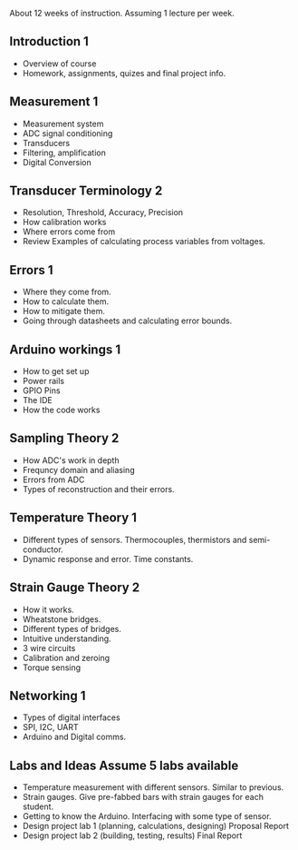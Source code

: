 About 12 weeks of instruction. Assuming 1 lecture per week.

## Introduction 1

- Overview of course
- Homework, assignments, quizes and final project info.

## Measurement 1

- Measurement system
- ADC signal conditioning
- Transducers
- Filtering, amplification
- Digital Conversion

## Transducer Terminology 2

- Resolution, Threshold, Accuracy, Precision
- How calibration works
- Where errors come from
- Review Examples of calculating process variables from voltages.

## Errors 1

- Where they come from.
- How to calculate them.
- How to mitigate them.
- Going through datasheets and calculating error bounds.

## Arduino workings 1

- How to get set up
- Power rails
- GPIO Pins
- The IDE
- How the code works

## Sampling Theory 2

- How ADC's work in depth
- Frequncy domain and aliasing
- Errors from ADC
- Types of reconstruction and their errors.

## Temperature Theory 1

- Different types of sensors. Thermocouples, thermistors and semi-conductor.
- Dynamic response and error. Time constants.

## Strain Gauge Theory 2

- How it works.
- Wheatstone bridges.
- Different types of bridges.
- Intuitive understanding.
- 3 wire circuits
- Calibration and zeroing
- Torque sensing

## Networking 1

- Types of digital interfaces
- SPI, I2C, UART
- Arduino and Digital comms.

## Labs and Ideas Assume 5 labs available

- Temperature measurement with different sensors. Similar to previous.
- Strain gauges. Give pre-fabbed bars with strain gauges for each student.
- Getting to know the Arduino. Interfacing with some type of sensor.
- Design project lab 1 (planning, calculations, designing) Proposal Report
- Design project lab 2 (building, testing, results) Final Report
